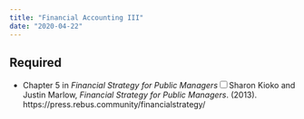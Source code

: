 ```yaml
---
title: "Financial Accounting III"
date: "2020-04-22"
---
```


## Required
<ul>
<li><i class="fas fa-book"></i> Chapter 5 in <em>Financial Strategy for Public Managers</em><span class="citation"><span><label for="sn-1" class="margin-toggle sidenote-number"></label><input type="checkbox" id="sn-1" class="margin-toggle"/><span class="sidenote">Sharon Kioko and Justin Marlow, <em>Financial Strategy for Public Managers</em>. (2013). <href="https://press.rebus.community/financialstrategy/">https://press.rebus.community/financialstrategy/</a><br />
<br />
</span></span></span></li>
<ul>
